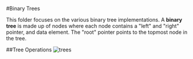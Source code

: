 #Binary Trees

This folder focuses on the various binary tree implementations. A **binary tree** is made up of nodes where each node contains a "left" and "right" pointer, and data element. The "root" pointer points to the topmost node in the tree.


##Tree Operations
![trees](https://cloud.githubusercontent.com/assets/25939990/23381739/68971250-fcf4-11e6-837d-81a64a932c44.png)
